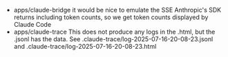 - apps/claude-bridge it would be nice to emulate the SSE Anthropic's SDK returns including token counts, so we get token counts displayed by Claude Code
- apps/claude-trace This does not produce any logs in the .html, but the .jsonl has the data. See .claude-trace/log-2025-07-16-20-08-23.jsonl and .claude-trace/log-2025-07-16-20-08-23.html
